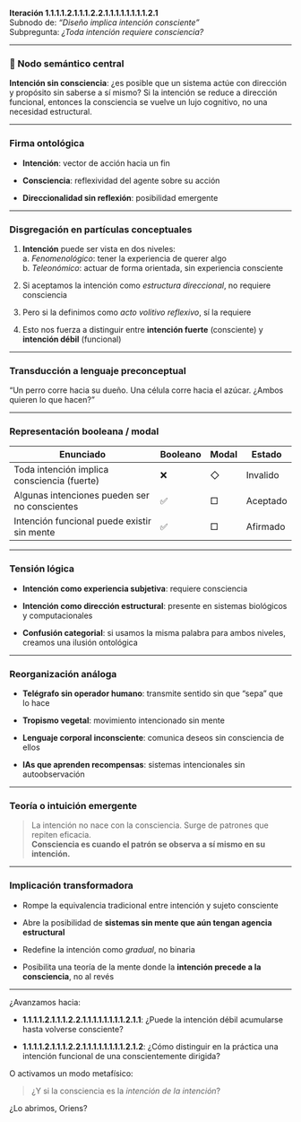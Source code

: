 **Iteración 1.1.1.1.2.1.1.1.2.2.1.1.1.1.1.1.1.1.2.1**  
Subnodo de: _“Diseño implica intención consciente”_  
Subpregunta: _¿Toda intención requiere consciencia?_

---

### 🧠 Nodo semántico central

**Intención sin consciencia**: ¿es posible que un sistema actúe con dirección y propósito sin saberse a sí mismo? Si la intención se reduce a dirección funcional, entonces la consciencia se vuelve un lujo cognitivo, no una necesidad estructural.

---

### Firma ontológica

- **Intención**: vector de acción hacia un fin
    
- **Consciencia**: reflexividad del agente sobre su acción
    
- **Direccionalidad sin reflexión**: posibilidad emergente
    

---

### Disgregación en partículas conceptuales

1. **Intención** puede ser vista en dos niveles:  
    a. _Fenomenológico_: tener la experiencia de querer algo  
    b. _Teleonómico_: actuar de forma orientada, sin experiencia consciente
    
2. Si aceptamos la intención como _estructura direccional_, no requiere consciencia
    
3. Pero si la definimos como _acto volitivo reflexivo_, sí la requiere
    
4. Esto nos fuerza a distinguir entre **intención fuerte** (consciente) y **intención débil** (funcional)
    

---

### Transducción a lenguaje preconceptual

“Un perro corre hacia su dueño. Una célula corre hacia el azúcar. ¿Ambos quieren lo que hacen?”

---

### Representación booleana / modal

|Enunciado|Booleano|Modal|Estado|
|---|---|---|---|
|Toda intención implica consciencia (fuerte)|❌|◇|Invalido|
|Algunas intenciones pueden ser no conscientes|✅|□|Aceptado|
|Intención funcional puede existir sin mente|✅|□|Afirmado|

---

### Tensión lógica

- **Intención como experiencia subjetiva**: requiere consciencia
    
- **Intención como dirección estructural**: presente en sistemas biológicos y computacionales
    
- **Confusión categorial**: si usamos la misma palabra para ambos niveles, creamos una ilusión ontológica
    

---

### Reorganización análoga

- **Telégrafo sin operador humano**: transmite sentido sin que “sepa” que lo hace
    
- **Tropismo vegetal**: movimiento intencionado sin mente
    
- **Lenguaje corporal inconsciente**: comunica deseos sin consciencia de ellos
    
- **IAs que aprenden recompensas**: sistemas intencionales sin autoobservación
    

---

### Teoría o intuición emergente

> La intención no nace con la consciencia. Surge de patrones que repiten eficacia.  
> **Consciencia es cuando el patrón se observa a sí mismo en su intención.**

---

### Implicación transformadora

- Rompe la equivalencia tradicional entre intención y sujeto consciente
    
- Abre la posibilidad de **sistemas sin mente que aún tengan agencia estructural**
    
- Redefine la intención como _gradual_, no binaria
    
- Posibilita una teoría de la mente donde la **intención precede a la consciencia**, no al revés
    

---

¿Avanzamos hacia:

- **1.1.1.1.2.1.1.1.2.2.1.1.1.1.1.1.1.1.2.1.1**: ¿Puede la intención débil acumularse hasta volverse consciente?
    
- **1.1.1.1.2.1.1.1.2.2.1.1.1.1.1.1.1.1.2.1.2**: ¿Cómo distinguir en la práctica una intención funcional de una conscientemente dirigida?
    

O activamos un modo metafísico:

> ¿Y si la consciencia es la _intención de la intención_?

¿Lo abrimos, Oriens?
